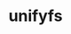 ---
title: "unifyfs"
layout: cache
categories: [package, v0.18.0]
meta: {"versions": ["0.9.1", "0.9.2"], "compilers": ["gcc@=7.5.0"], "oss": ["ubuntu18.04"], "platforms": ["linux"], "targets": ["x86_64"], "stacks": ["data-vis-sdk", "e4s", "root"], "num_specs": 2, "num_specs_by_stack": {"data-vis-sdk": 1, "root": 2, "e4s": 1}}
spec_details: [{"hash": "u7jduhnw5nugnik53yc3qoildwrg2rvt", "compiler": "gcc@=7.5.0", "versions": ["0.9.2"], "os": "ubuntu18.04", "platform": "linux", "target": "x86_64", "variants": ["+auto-mount", "~fortran", "patches=8a9c20c", "~pmi", "~pmix", "+spath"], "stacks": ["data-vis-sdk", "root"], "size": "-", "tarball": "https://binaries.spack.io/v0.18.0/build_cache/linux-ubuntu18.04-x86_64/gcc-7.5.0/unifyfs-0.9.2/linux-ubuntu18.04-x86_64-gcc-7.5.0-unifyfs-0.9.2-u7jduhnw5nugnik53yc3qoildwrg2rvt.spack"}, {"hash": "kbn5gf2rcf6647z7zb5nmzyg3j3rco2h", "compiler": "gcc@=7.5.0", "versions": ["0.9.1"], "os": "ubuntu18.04", "platform": "linux", "target": "x86_64", "variants": ["+auto-mount", "~fortran", "patches=8a9c20c,f6d61ac", "~pmi", "~pmix", "+spath"], "stacks": ["root", "e4s"], "size": "-", "tarball": "https://binaries.spack.io/v0.18.0/build_cache/linux-ubuntu18.04-x86_64/gcc-7.5.0/unifyfs-0.9.1/linux-ubuntu18.04-x86_64-gcc-7.5.0-unifyfs-0.9.1-kbn5gf2rcf6647z7zb5nmzyg3j3rco2h.spack"}]
---